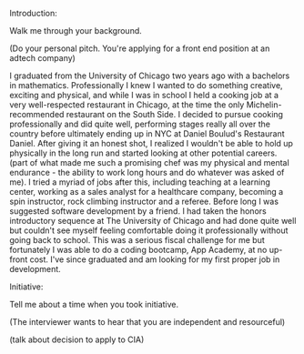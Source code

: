Introduction:

Walk me through your background.

(Do your personal pitch.  You're applying for a front end position at an adtech company)

I graduated from the University of Chicago two years ago with a bachelors in mathematics.  Professionally I knew I wanted to do something creative, exciting and physical, and while I was in school I held a cooking job at a very well-respected restaurant in Chicago, at the time the only Michelin-recommended restaurant on the South Side.  I decided to pursue cooking professionally and did quite well, performing stages really all over the country before ultimately ending up in NYC at Daniel Boulud's Restaurant Daniel.  After giving it an honest shot, I realized I wouldn't be able to hold up physically in the long run and started looking at other potential careers.  (part of what made me such a promising chef was my physical and mental endurance - the ability to work long hours and do whatever was asked of me).  I tried a myriad of jobs after this, including teaching at a learning center, working as a sales analyst for a healthcare company, becoming a spin instructor, rock climbing instructor and a referee.  Before long I was suggested software development by a friend.  I had taken the honors introductory sequence at The University of Chicago and had done quite well but couldn't see myself feeling comfortable doing it professionally without going back to school.  This was a serious fiscal challenge for me but fortunately I was able to do a coding bootcamp, App Academy, at no up-front cost.  I've since graduated and am looking for my first proper job in development.  

Initiative:

Tell me about a time when you took initiative.

(The interviewer wants to hear that you are independent and resourceful)

(talk about decision to apply to CIA)
